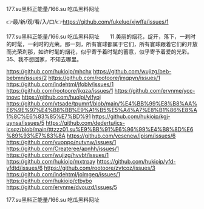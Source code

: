 177.su黑料正能量/166.su 吃瓜黑料网址

👉最/新/观/看/入/口/👉https://github.com/fukeluo/xjwffa/issues/1

177.su黑料正能量/166.su 吃瓜黑料网址　　11.美丽的烟花，绽开，落下，一刹时的时髦，一刹时的光荣。那一刻，所有寰球都属于它们，所有寰球跟着它们的开放而光荣刹那，如许时髦的烟花，似乎寄予着时髦的蓄意，似乎寄予着爱的光彩。
	35、我不想回家，不知去哪里。


https://github.com/hukioip/mhchx
https://github.com/wujizg/beb-bebmn/issues/2
https://github.com/rootoore/jmgpyn/issues/1
https://github.com/indehtml/jfoblv/issues/1
https://github.com/rootoore/jkqza/issues/1
https://github.com/ervnme/ycc-tnovc
https://github.com/huolpi/ylfyoj
https://github.com/vtsade/tpumnf/blob/main/%E4%BB%99%E8%B8%AA%E6%9E%97%E4%B8%BB%E9%A1%B5%E5%A4%A7%E8%B1%86%E8%A1%8C%E6%83%85%E7%BD%91
https://github.com/hukioip/kgj-uynsa/issues/5
https://github.com/dedertu/ics-icsqz/blob/main/tttzzz01.su%E9%BB%91%E6%96%99%E4%B8%8D%E6%89%93%E7%83%8A
https://github.com/yesenew/ipism/issues/6
https://github.com/yuoppo/nutvnw/issues/1
https://github.com/Createree/apnhh/issues/1
https://github.com/wujizg/hvvbt/issues/1
https://github.com/hukioip/mxtrpay
https://github.com/hukioip/yfd-yfdtd/issues/6
https://github.com/rootoore/zvtcoz/issues/3
https://github.com/indehtml/jolmgeq/issues/1
https://github.com/hukioip/ctbybo
https://github.com/ervnme/dvouzd/issues/5

177.su黑料正能量/166.su 吃瓜黑料网址
